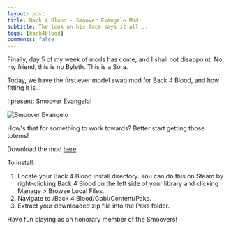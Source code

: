 ```yaml
---
layout: post
title: Back 4 Blood - Smoover Evangelo Mod!
subtitle: The look on his face says it all...
tags: [back4blood]
comments: false
---
```


Finally, day 5 of my week of mods has come, and I shall not disappoint. No, my friend, this is no Byleth. This is a Sora.

Today, we have the first ever model swap mod for Back 4 Blood, and how fitting it is...

I present: Smoover Evangelo!

![Smoover Evangelo](https://smooversyt.github.io/images/SmooverEvan.png)

How's that for something to work towards? Better start getting those totems!

Download the mod [here](https://smooversyt.github.io/downloads/b4bmod-smoover-evan.zip).

To install:
1. Locate your Back 4 Blood install directory. You can do this on Steam by right-clicking Back 4 Blood on the left side of your library and clicking Manage > Browse Local Files.
2. Navigate to /Back 4 Blood/Gobi/Content/Paks.
3. Extract your downloaded zip file into the Paks folder.

Have fun playing as an honorary member of the Smoovers!

